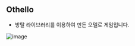 ## Othello

- 방탈 라이브러리를 이용하여 만든 오델로 게임입니다.

![image](https://user-images.githubusercontent.com/70556633/97790670-d219f080-1c0d-11eb-9ae0-3b6060c42397.png)
